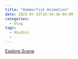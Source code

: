 ```yaml
---
title: "Hammerfish Animation"
date: 2023-07-25T15:34:30-04:00
categories:
  - blog
tags:
  - Houdini
  - 
---
```


 <a href="https://hdbp.io/RQNkB5pm">Explore Scene</a> 
